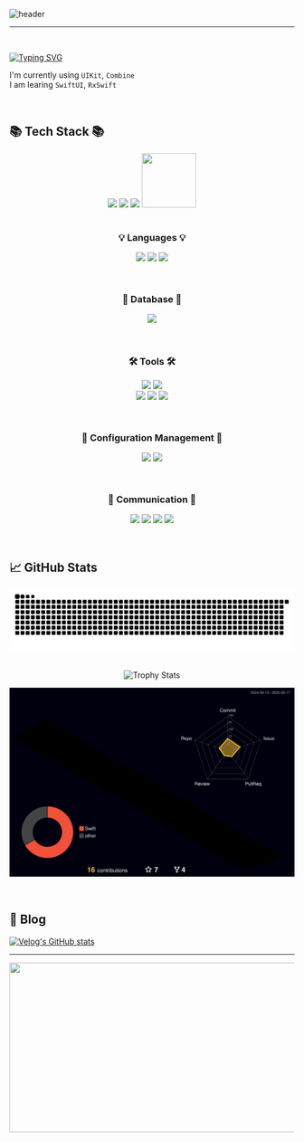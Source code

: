 
![header](https://capsule-render.vercel.app/api?type=waving&color=gradient&height=300&section=header&text=Welcome+to+Han's+GitHub!+👋🏻&fontSize=45&animation=fadeIn&fontAlignY=38&desc=&descAlignY=51&descAlign=62)

<div align="left">
 
 ---
 
<br>
 
[![Typing SVG](https://readme-typing-svg.demolab.com?font=Alkatra&weight=500&size=45&duration=4000&pause=3&color=B897FF&center=false&vCenter=false&multiline=true&repeat=true&width=1000&height=100&lines=Hello+I'm+iOS+Developer+Jiwook)](https://git.io/typing-svg)

I'm currently using `UIKit`, `Combine` <br>
I am learing `SwiftUI`, `RxSwift` <br>

<br>
  
## 📚 Tech Stack 📚
<div align="center">
<img height="100" src="https://user-images.githubusercontent.com/50406861/201713355-a788da3c-58aa-415f-9a0c-3980cea3216c.png"/>
<img height="96" src="https://developer.apple.com/assets/elements/icons/swift/swift-64x64_2x.png"/>
<img height="96" src="https://user-images.githubusercontent.com/50406861/201712753-9c71c80b-8cf0-49a3-bea6-79601fc89209.png"/>
<img width="96" height="96" src="https://user-images.githubusercontent.com/50406861/201710136-a0336970-000d-4815-af77-1f2d2c6cf5a5.png"/>
<br>
<br>
</div>
  
<div align="center">
 
### 💡 Languages 💡
<p align="center"> 
<img src="https://img.shields.io/badge/Swift-F05138?style=for-the-badge&logo=Swift&logoColor=white"/></a>
<img src="https://img.shields.io/badge/Python-3776AB?style=for-the-badge&logo=Python&logoColor=white"/></a>
<img src="https://img.shields.io/badge/lua-2C2D72?style=for-the-badge&logo=lua&logoColor=white"/></a>
<!--     <img src="https://img.shields.io/badge/ReactiveX-B7178C?style=for-the-badge&logo=ReactiveX&logoColor=white"/></a> -->
</p>
<br>

### 📀 Database 📀
<p align="center">
 <img src="https://img.shields.io/badge/Firebase-FFCA28?style=for-the-badge&logo=Firebase&logoColor=white"/></a>
</p>
<br>

### 🛠️ Tools 🛠️
<p align="center">
 <img src="https://img.shields.io/badge/Xcode-147EFB?style=for-the-badge&logo=Xcode&logoColor=white"/></a>
 <img src="https://img.shields.io/badge/visualstudiocode-007ACC?style=for-the-badge&logo=visualstudiocode&logoColor=white"/></a>
 <br>
 <img src="https://img.shields.io/badge/sourcetree-0052CC?style=for-the-badge&logo=sourcetree&logoColor=white"/></a>
 <img src="https://img.shields.io/badge/Postman-FF6C37?style=for-the-badge&logo=Postman&logoColor=white"/></a>
 <img src="https://img.shields.io/badge/figma-F24E1E?style=for-the-badge&logo=figma&logoColor=white"/></a>
</p>
<br>

### 🚀 Configuration Management 🚀
<p align="center">
 <img src="https://img.shields.io/badge/Git-F05032?style=for-the-badge&logo=Git&logoColor=white"/></a>
 <img src="https://img.shields.io/badge/GitHub-181717?style=for-the-badge&logo=GitHub&logoColor=white"/></a>
</p>
<br>

### 🎯 Communication 🎯
<p align="center">
 <img src="https://img.shields.io/badge/Slack-4A154B?style=for-the-badge&logo=Slack&logoColor=white"/></a>
 <img src="https://img.shields.io/badge/Zoom-0B5CFF?style=for-the-badge&logo=Zoom&logoColor=white"/></a>
 <img src="https://img.shields.io/badge/notion-000000?style=for-the-badge&logo=notion&logoColor=white"/></a>
 <img src="https://img.shields.io/badge/Discord-5865F2?style=for-the-badge&logo=Discord&logoColor=white"/></a>
</p>
</div>
<br>
  
## 📈 GitHub Stats
<div align="center">
 <!--- [![Top Langs](https://github-readme-stats.vercel.app/api/top-langs/?username=z-wook&layout=donut&theme=dracula)](https://github.com/anuraghazra/github-readme-stats) --->
 <!--- [![Top Langs](https://github-readme-stats.vercel.app/api/top-langs/?username=z-wook&langs_count=4&hide=CMake&layout=compact&theme=dracula)](https://github.com/anuraghazra/github-readme-stats) --->
 <!--- [![Top Langs](https://github-readme-stats.vercel.app/api/top-langs/?username=z-wook&layout=compact&custom_title=My&nbsp;Language&nbsp;⌨️&bg_color=30,f7cac9,92a8d1&title_color=000&text_color=00)](https://github.com/anuraghazra/github-readme-stats) --->
 <!--- ![Han’s GitHub stats](https://github-readme-stats-git-masterrstaa-rickstaa.vercel.app/api?username=z-wook&show_icons=true&theme=dracula) --->
 
 ![Snake animation](https://github.com/z-wook/z-wook/blob/output/github-contribution-grid-snake-dark.svg)
 <br><br>
 
  <!--- ![Streak Stats](https://github-readme-streak-stats.herokuapp.com/?user=z-wook&theme=dracula) --->

 <!--- 임시 --->
 <!--- [![Top Langs](https://github-readme-stats.vercel.app/api/top-langs/?username=z-wook&custom_title=My&nbsp;Language&nbsp;⌨️&bg_color=30,f7cac9,92a8d1&title_color=000&text_color=00)](https://github.com/anuraghazra/github-readme-stats)
 ![Han’s GitHub stats](https://github-readme-stats.vercel.app/api?username=z-wook&count_private=true&custom_title=Han’s&nbsp;github&nbsp;👀&bg_color=30,92a8d1,f7cac9&title_color=000&text_color=00) --->
 
 <!--- [![Top Langs](https://github-readme-stats-git-masterrstaa-rickstaa.vercel.app/api/top-langs/?username=z-wook&custom_title=My&nbsp;Language&nbsp;⌨️&bg_color=30,f7cac9,92a8d1&title_color=000&text_color=00)](https://github.com/anuraghazra/github-readme-stats) --->
  <!---![Han’s GitHub stats](https://github-readme-stats-git-masterrstaa-rickstaa.vercel.app/api?username=z-wook&count_private=true&custom_title=Han’s&nbsp;github&nbsp;👀&bg_color=30,92a8d1,f7cac9&title_color=000&text_color=00)
 <br> --->
 
 ![Trophy Stats](https://github-profile-trophy.vercel.app/?username=z-wook&theme=dracula)
 <br>
 
 ![](./profile-3d-contrib/profile-night-rainbow.svg)
 
 </div>
 <br>
 
 ## 📝 Blog 
 [![Velog's GitHub stats](https://velog-readme-stats.vercel.app/api?name=oasis444)](https://velog.io/@oasis444)

</div>

---

<a href="https://github.com/devxb/gitanimals">
<img
  src="https://render.gitanimals.org/farms/z-wook"
  width="600"
  height="300"
/>
</a>
